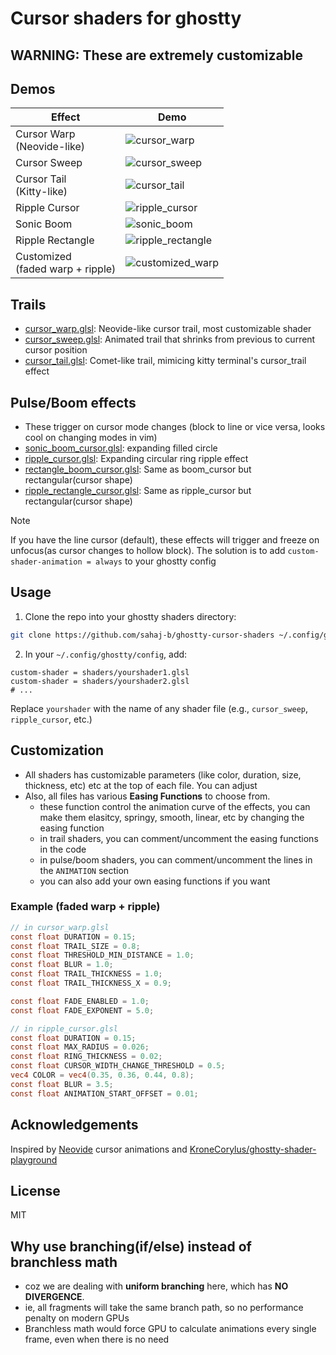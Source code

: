 # Cursor shaders for ghostty
## WARNING: These are extremely customizable

## Demos

| Effect                              | Demo                                                                                                 |
| --------                            | ------                                                                                               |
| Cursor Warp<br>(Neovide-like)       | ![cursor_warp](https://github.com/user-attachments/assets/5323330c-e09d-4d80-963b-f0cb8413cac9)      |
| Cursor Sweep                        | ![cursor_sweep](https://github.com/user-attachments/assets/c8979569-e0fa-48f1-afd7-9eed36df7f0a)     |
| Cursor Tail<br>(Kitty-like)         | ![cursor_tail](https://github.com/user-attachments/assets/0c1ecd67-8ff4-4198-9e89-a4435289bfa0)      |
| Ripple Cursor                       | ![ripple_cursor](https://github.com/user-attachments/assets/e489f74e-620a-490a-b5c5-d3918a5077c1)    |
| Sonic Boom                          | ![sonic_boom](https://github.com/user-attachments/assets/91ac80e6-aa2b-41a3-8b49-d674ce287709)       |
| Ripple Rectangle                    | ![ripple_rectangle](https://github.com/user-attachments/assets/5c8028eb-6ffb-4e38-a5dd-e2c0ed6a4175) |
| Customized<br>(faded warp + ripple) | ![customized_warp](https://github.com/user-attachments/assets/3be0d82e-2bff-48ab-824e-3262cbb10d4d)  |

## Trails
- [cursor_warp.glsl](cursor_warp.glsl): Neovide-like cursor trail, most customizable shader
- [cursor_sweep.glsl](cursor_sweep.glsl): Animated trail that shrinks from previous to current cursor position
- [cursor_tail.glsl](cursor_tail.glsl): Comet-like trail, mimicing kitty terminal's cursor_trail effect

## Pulse/Boom effects
- These trigger on cursor mode changes (block to line or vice versa, looks cool on changing modes in vim)
- [sonic_boom_cursor.glsl](sonic_boom_cursor.glsl): expanding filled circle 
- [ripple_cursor.glsl](ripple_cursor.glsl): Expanding circular ring ripple effect
- [rectangle_boom_cursor.glsl](rectangle_boom_cursor.glsl): Same as boom_cursor but rectangular(cursor shape)
- [ripple_rectangle_cursor.glsl](ripple_rectangle_cursor.glsl): Same as ripple_cursor but rectangular(cursor shape)


> [!NOTE]
> If you have the line cursor (default), these effects will trigger and freeze on unfocus(as cursor changes to hollow block). The solution is to add `custom-shader-animation = always` to your ghostty config

## Usage

1. Clone the repo into your ghostty shaders directory:
```bash
git clone https://github.com/sahaj-b/ghostty-cursor-shaders ~/.config/ghostty/shaders
```

2. In your `~/.config/ghostty/config`, add:
```config
custom-shader = shaders/yourshader1.glsl
custom-shader = shaders/yourshader2.glsl
# ...
```
Replace `yourshader` with the name of any shader file (e.g., `cursor_sweep`, `ripple_cursor`, etc.)


## Customization
- All shaders has customizable parameters (like color, duration, size, thickness, etc) etc at the top of each file. You can adjust
- Also, all files has various **Easing Functions** to choose from.
  - these function control the animation curve of the effects, you can make them elasitcy, springy, smooth, linear, etc by changing the easing function
  - in trail shaders, you can comment/uncomment the easing functions in the code
  - in pulse/boom shaders, you can comment/uncomment the lines in the `ANIMATION` section
  - you can also add your own easing functions if you want

### Example (faded warp + ripple)
```glsl
// in cursor_warp.glsl
const float DURATION = 0.15;
const float TRAIL_SIZE = 0.8;
const float THRESHOLD_MIN_DISTANCE = 1.0;
const float BLUR = 1.0;
const float TRAIL_THICKNESS = 1.0;
const float TRAIL_THICKNESS_X = 0.9;

const float FADE_ENABLED = 1.0;
const float FADE_EXPONENT = 5.0;
```
```glsl
// in ripple_cursor.glsl
const float DURATION = 0.15;
const float MAX_RADIUS = 0.026;
const float RING_THICKNESS = 0.02;
const float CURSOR_WIDTH_CHANGE_THRESHOLD = 0.5;
vec4 COLOR = vec4(0.35, 0.36, 0.44, 0.8);
const float BLUR = 3.5;
const float ANIMATION_START_OFFSET = 0.01;
```

## Acknowledgements
Inspired by [Neovide](https://neovide.dev/) cursor animations and [KroneCorylus/ghostty-shader-playground](https://github.com/KroneCorylus/ghostty-shader-playground)

## License
MIT

## Why use branching(if/else) instead of branchless math
- coz we are dealing with **uniform branching** here, which has **NO DIVERGENCE**.
- ie, all fragments will take the same branch path, so no performance penalty on modern GPUs
- Branchless math would force GPU to calculate animations every single frame, even when there is no need
